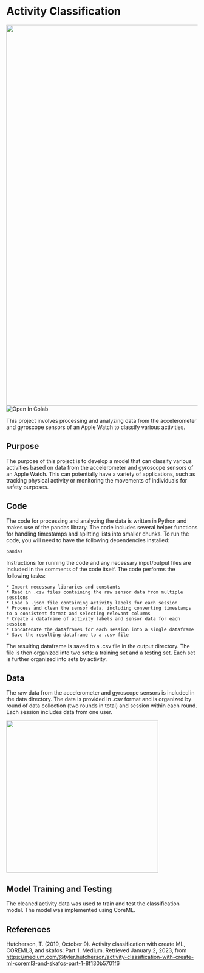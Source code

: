 # Activity Classification

<img src="https://user-images.githubusercontent.com/108101472/209432584-311c4ce0-61c6-4bef-be80-5ddf492a381c.png" width="1000">

<img data-canonical-src="https://colab.research.google.com/assets/colab-badge.svg" alt="Open In Colab" src="https://camo.githubusercontent.com/84f0493939e0c4de4e6dbe113251b4bfb5353e57134ffd9fcab6b8714514d4d1/68747470733a2f2f636f6c61622e72657365617263682e676f6f676c652e636f6d2f6173736574732f636f6c61622d62616467652e737667">

This project involves processing and analyzing data from the accelerometer and gyroscope sensors of an Apple Watch to classify various activities.

## Purpose

The purpose of this project is to develop a model that can classify various activities based on data from the accelerometer and gyroscope sensors of an Apple Watch. This can potentially have a variety of applications, such as tracking physical activity or monitoring the movements of individuals for safety purposes.

## Code

The code for processing and analyzing the data is written in Python and makes use of the pandas library. The code includes several helper functions for handling timestamps and splitting lists into smaller chunks. To run the code, you will need to have the following dependencies installed:

    pandas
    
Instructions for running the code and any necessary input/output files are included in the comments of the code itself. The code performs the following tasks:

    * Import necessary libraries and constants
    * Read in .csv files containing the raw sensor data from multiple sessions
    * Load a .json file containing activity labels for each session
    * Process and clean the sensor data, including converting timestamps to a consistent format and selecting relevant columns
    * Create a dataframe of activity labels and sensor data for each session
    * Concatenate the dataframes for each session into a single dataframe
    * Save the resulting dataframe to a .csv file

The resulting dataframe is saved to a .csv file in the output directory. The file is then organized into two sets: a training set and a testing set. Each set is further organized into sets by activity.

## Data

The raw data from the accelerometer and gyroscope sensors is included in the data directory. The data is provided in .csv format and is organized by round of data collection (two rounds in total) and session within each round. Each session includes data from one user.

<img src="https://user-images.githubusercontent.com/108101472/210281998-6386402f-d148-4449-a860-e9dbb2faece8.png" height="400">

## Model Training and Testing

The cleaned activity data was used to train and test the classification model. The model was implemented using CoreML.

## References

Hutcherson, T. (2019, October 9). Activity classification with create ML, COREML3, and skafos: Part 1. Medium. Retrieved January 2, 2023, from https://medium.com/@tyler.hutcherson/activity-classification-with-create-ml-coreml3-and-skafos-part-1-8f130b5701f6 

